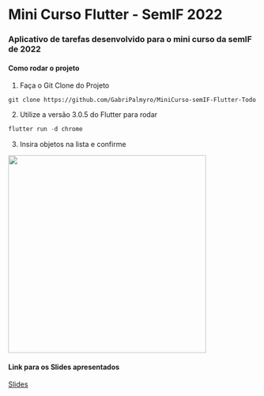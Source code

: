 # Mini Curso Flutter - SemIF 2022
### Aplicativo de tarefas desenvolvido para o mini curso da semIF de 2022

#### Como rodar o projeto 
1. Faça o Git Clone do Projeto
~~~git
git clone https://github.com/GabriPalmyro/MiniCurso-semIF-Flutter-Todo
~~~
2. Utilize a versão 3.0.5 do Flutter para rodar
~~~powershell
flutter run -d chrome
~~~
3. Insira objetos na lista e confirme
<img src="https://github.com/GabriPalmyro/MiniCurso-semIF-Flutter-Todo/blob/main/images/HOME.jpg" height="400" />

#### Link para os Slides apresentados
[Slides](https://docs.google.com/presentation/d/1TWNulDpFQlAKvt5Q3LKW6i6Os_wdqOMfQcMVbKHWMr8/edit?usp=sharing)
